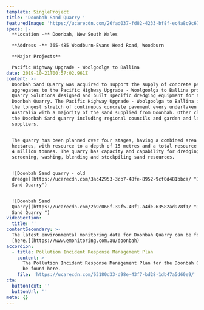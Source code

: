 ```yaml
---
template: SingleProject
title: 'Doonbah Sand Quarry '
featuredImage: 'https://ucarecdn.com/26fad037-fd82-4233-bf8f-ec4a8c9c6723/'
specs: |-
  **Location -** Doonbah, New South Wales 

  **Address -** 365-485 Woodburn-Evans Head Road, Woodburn 

  **Major Projects**

  Pacific Highway Upgrade - Woolgoolga to Ballina
date: 2019-10-21T00:57:02.961Z
content: >-
  Doonbah Sand Quarry was acquired to support the supply of concrete paving
  aggregates to the Pacific Highway Upgrade - Woolgoolga to Ballina project.
  Quarry Solutions designed and built specific dredging equipment for the
  Doonbah Quarry. The Pacific Highway Upgrade - Woolgoolga to Ballina involved
  the longest stretch of continuous concrete pavement every undertaken in
  Australia with a majority of the sand supplied from Doonbah. Other clients for
  the Doonbah Sand quarry including regional councils and garden and landscaping
  suppliers. 


  The quarry has been planned over four stages, having a combined area of 18.3
  hectares, with resource to a depth of 15 metres and a total resource of around
  4 million tonnes. The quarry has capacity and capability for dredging,
  screening, washing, blending and stockpiling sand resources.


  ![Doonbah Sand quarry - old
  dredge](https://ucarecdn.com/3ac42953-3cb7-48fe-8952-9cf0d481bbca/ "Doonbah
  Sand Quarry")


  ![Doonbah Sand
  Quarry](https://ucarecdn.com/2b9c068f-39f5-40f1-a4de-63582ad978f1/ "Doonbah
  Sand Quarry ")
videoSection:
  title: ''
contentSecondary: >-
  The latest environmental monitoring data for Doonbah Quarry can be found
  [here.](https://www.emonitoring.com.au/doonbah)
accordion:
  - title: Pollution Incident Response Management Plan
    content: >-
      The Pollution Incident Response Management Plan for the Doonbah Quarry can
      be found here.
    file: 'https://ucarecdn.com/63180d33-d98e-43f7-bd28-1db47a5d60e9/'
cta:
  buttonText: ''
  buttonUrl: ''
meta: {}
---
```



